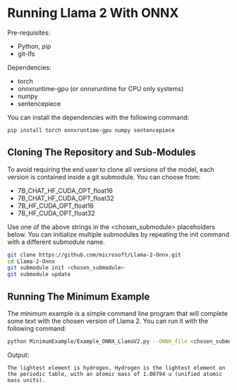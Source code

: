 # **Running Llama 2 With ONNX**

Pre-requisites:
* Python, pip
* git-lfs

Dependencies:
* torch
* onnxruntime-gpu (or onnxruntime for CPU only systems)
* numpy
* sentencepiece

You can install the dependencies with the following command:
``` bash
pip install torch onnxruntime-gpu numpy sentencepiece
```

## **Cloning The Repository and Sub-Modules**
To avoid requiring the end user to clone all versions of the model, each version is contained inside a git submodule. 
You can choose from: 
* 7B_CHAT_HF_CUDA_OPT_float16
* 7B_CHAT_HF_CUDA_OPT_float32
* 7B_HF_CUDA_OPT_float16
* 7B_HF_CUDA_OPT_float32

Use one of the above strings in the <chosen_submodule> placeholders below. You can initialize multiple submodules by repeating the init command with a different submodule name. 

``` bash
git clone https://github.com/microsoft/Llama-2-Onnx.git
cd Llama-2-Onnx
git submodule init <chosen_submodule> 
git submodule update
```

## **Running The Minimum Example**
The minimum example is a simple command line program that will complete some text with the chosen version of Llama 2. You can run it with the following command:

``` bash
python MinimumExample/Example_ONNX_LlamaV2.py --ONNX_file <chosen_submodule>/ONNX/<chosen_submodule>.onnx --TokenizerPath tokenizer.model --prompt "What is the lightest element?"
```

Output:
```
The lightest element is hydrogen. Hydrogen is the lightest element on the periodic table, with an atomic mass of 1.00794 u (unified atomic mass units).
```
